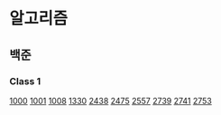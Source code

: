 # 알고리즘

## 백준

### Class 1
[1000](https://github.com/idghst/algorithm/blob/main/Beakjoon/1000)
[1001](https://github.com/idghst/algorithm/blob/main/Beakjoon/1001)
[1008](https://github.com/idghst/algorithm/blob/main/Beakjoon/1008)
[1330](https://github.com/idghst/algorithm/blob/main/Beakjoon/1330)
[2438](https://github.com/idghst/algorithm/blob/main/Beakjoon/2438)
[2475](https://github.com/idghst/algorithm/blob/main/Beakjoon/2475)
[2557](https://github.com/idghst/algorithm/blob/main/Beakjoon/2557)
[2739](https://github.com/idghst/algorithm/blob/main/Beakjoon/2739)
[2741](https://github.com/idghst/algorithm/blob/main/Beakjoon/2741)
[2753](https://github.com/idghst/algorithm/blob/main/Beakjoon/2753)
<!-- [9498](https://github.com/idghst/algorithm/blob/main/Beakjoon/9498) -->
<!-- [10171](https://github.com/idghst/algorithm/blob/main/Beakjoon/10171) -->
<!-- [10172](https://github.com/idghst/algorithm/blob/main/Beakjoon/10172) -->
<!-- [10809](https://github.com/idghst/algorithm/blob/main/Beakjoon/10809) -->
<!-- [10869](https://github.com/idghst/algorithm/blob/main/Beakjoon/10869) -->
<!-- [10871](https://github.com/idghst/algorithm/blob/main/Beakjoon/10871) -->
<!-- [10950](https://github.com/idghst/algorithm/blob/main/Beakjoon/10950) -->
<!-- [10951](https://github.com/idghst/algorithm/blob/main/Beakjoon/10951) -->
<!-- [10952](https://github.com/idghst/algorithm/blob/main/Beakjoon/10952) -->
<!-- [10998](https://github.com/idghst/algorithm/blob/main/Beakjoon/10998) -->
<!-- [11654](https://github.com/idghst/algorithm/blob/main/Beakjoon/11654) -->
<!-- [2439](https://github.com/idghst/algorithm/blob/main/Beakjoon/2439) -->
<!-- [2742](https://github.com/idghst/algorithm/blob/main/Beakjoon/2742) -->
<!-- [11720](https://github.com/idghst/algorithm/blob/main/Beakjoon/11720) -->
<!-- [2562](https://github.com/idghst/algorithm/blob/main/Beakjoon/2562) -->
<!-- [2884](https://github.com/idghst/algorithm/blob/main/Beakjoon/2884) -->
<!-- [10818](https://github.com/idghst/algorithm/blob/main/Beakjoon/10818) -->
<!-- [1152](https://github.com/idghst/algorithm/blob/main/Beakjoon/1152) -->
<!-- [2577](https://github.com/idghst/algorithm/blob/main/Beakjoon/2577) -->
<!-- [2675](https://github.com/idghst/algorithm/blob/main/Beakjoon/2675) -->
<!-- [2908](https://github.com/idghst/algorithm/blob/main/Beakjoon/2908) -->
<!-- [2920](https://github.com/idghst/algorithm/blob/main/Beakjoon/2920) -->
<!-- [3052](https://github.com/idghst/algorithm/blob/main/Beakjoon/3052) -->
<!-- [8958](https://github.com/idghst/algorithm/blob/main/Beakjoon/8958) -->
<!-- [1157](https://github.com/idghst/algorithm/blob/main/Beakjoon/1157) -->
<!-- [1546](https://github.com/idghst/algorithm/blob/main/Beakjoon/1546) -->

<!-- ### Class 2 -->

<!-- [1085](https://github.com/idghst/algorithm/blob/main/Beakjoon/1085) -->
<!-- [4153](https://github.com/idghst/algorithm/blob/main/Beakjoon/4153) -->
<!-- [10250](https://github.com/idghst/algorithm/blob/main/Beakjoon/10250) -->
<!-- [2231](https://github.com/idghst/algorithm/blob/main/Beakjoon/2231) -->
<!-- [2292](https://github.com/idghst/algorithm/blob/main/Beakjoon/2292) -->
<!-- [2798](https://github.com/idghst/algorithm/blob/main/Beakjoon/2798) -->
<!-- [15829](https://github.com/idghst/algorithm/blob/main/Beakjoon/15829) -->
<!-- [1259](https://github.com/idghst/algorithm/blob/main/Beakjoon/1259) -->
<!-- [2609](https://github.com/idghst/algorithm/blob/main/Beakjoon/2609) -->
<!-- [2775](https://github.com/idghst/algorithm/blob/main/Beakjoon/2775) -->
<!-- [2869](https://github.com/idghst/algorithm/blob/main/Beakjoon/2869) -->
<!-- [10989](https://github.com/idghst/algorithm/blob/main/Beakjoon/10989) -->
<!-- [11050](https://github.com/idghst/algorithm/blob/main/Beakjoon/11050) -->
<!-- [1181](https://github.com/idghst/algorithm/blob/main/Beakjoon/1181) -->
<!-- [1436](https://github.com/idghst/algorithm/blob/main/Beakjoon/1436) -->
<!-- [1978](https://github.com/idghst/algorithm/blob/main/Beakjoon/1978) -->
<!-- [2751](https://github.com/idghst/algorithm/blob/main/Beakjoon/2751) -->
<!-- [7568](https://github.com/idghst/algorithm/blob/main/Beakjoon/7568) -->
<!-- [10814](https://github.com/idghst/algorithm/blob/main/Beakjoon/10814) -->
<!-- [11650](https://github.com/idghst/algorithm/blob/main/Beakjoon/11650) -->
<!-- [11651](https://github.com/idghst/algorithm/blob/main/Beakjoon/11651) -->
<!-- [11866](https://github.com/idghst/algorithm/blob/main/Beakjoon/11866) -->
<!-- [1018](https://github.com/idghst/algorithm/blob/main/Beakjoon/1018) -->
<!-- [1920](https://github.com/idghst/algorithm/blob/main/Beakjoon/1920) -->
<!-- [2164](https://github.com/idghst/algorithm/blob/main/Beakjoon/2164) -->
<!-- [2839](https://github.com/idghst/algorithm/blob/main/Beakjoon/2839) -->
<!-- [4949](https://github.com/idghst/algorithm/blob/main/Beakjoon/4949) -->
<!-- [9012](https://github.com/idghst/algorithm/blob/main/Beakjoon/9012) -->
<!-- [10773](https://github.com/idghst/algorithm/blob/main/Beakjoon/10773) -->
<!-- [10816](https://github.com/idghst/algorithm/blob/main/Beakjoon/10816) -->
<!-- [10828](https://github.com/idghst/algorithm/blob/main/Beakjoon/10828) -->
<!-- [10845](https://github.com/idghst/algorithm/blob/main/Beakjoon/10845) -->
<!-- [10866](https://github.com/idghst/algorithm/blob/main/Beakjoon/10866) -->
<!-- [1874](https://github.com/idghst/algorithm/blob/main/Beakjoon/1874) -->
<!-- [1929](https://github.com/idghst/algorithm/blob/main/Beakjoon/1929) -->
<!-- [1966](https://github.com/idghst/algorithm/blob/main/Beakjoon/1966) -->
<!-- [2108](https://github.com/idghst/algorithm/blob/main/Beakjoon/2108) -->
<!-- [1654](https://github.com/idghst/algorithm/blob/main/Beakjoon/1654) -->
<!-- [2805](https://github.com/idghst/algorithm/blob/main/Beakjoon/2805) -->
<!-- [18111](https://github.com/idghst/algorithm/blob/main/Beakjoon/18111) -->

<!-- ### Class 3 -->

<!-- [1676](https://github.com/idghst/algorithm/blob/main/Beakjoon/1676) -->
<!-- [11723](https://github.com/idghst/algorithm/blob/main/Beakjoon/11723) -->
<!-- [1620](https://github.com/idghst/algorithm/blob/main/Beakjoon/1620) -->
<!-- [1764](https://github.com/idghst/algorithm/blob/main/Beakjoon/1764) -->
<!-- [11047](https://github.com/idghst/algorithm/blob/main/Beakjoon/11047) -->
<!-- [11399](https://github.com/idghst/algorithm/blob/main/Beakjoon/11399) -->
<!-- [17219](https://github.com/idghst/algorithm/blob/main/Beakjoon/17219) -->
<!-- [1003](https://github.com/idghst/algorithm/blob/main/Beakjoon/1003) -->
<!-- [1463](https://github.com/idghst/algorithm/blob/main/Beakjoon/1463) -->
<!-- [2579](https://github.com/idghst/algorithm/blob/main/Beakjoon/2579) -->
<!-- [2606](https://github.com/idghst/algorithm/blob/main/Beakjoon/2606) -->
<!-- [9095](https://github.com/idghst/algorithm/blob/main/Beakjoon/9095) -->
<!-- [9375](https://github.com/idghst/algorithm/blob/main/Beakjoon/9375) -->
<!-- [9461](https://github.com/idghst/algorithm/blob/main/Beakjoon/9461) -->
<!-- [11659](https://github.com/idghst/algorithm/blob/main/Beakjoon/11659) -->
<!-- [11726](https://github.com/idghst/algorithm/blob/main/Beakjoon/11726) -->
<!-- [11727](https://github.com/idghst/algorithm/blob/main/Beakjoon/11727) -->
<!-- [17626](https://github.com/idghst/algorithm/blob/main/Beakjoon/17626) -->
<!-- [1012](https://github.com/idghst/algorithm/blob/main/Beakjoon/1012) -->
<!-- [1260](https://github.com/idghst/algorithm/blob/main/Beakjoon/1260) -->
<!-- [1541](https://github.com/idghst/algorithm/blob/main/Beakjoon/1541) -->
<!-- [1780](https://github.com/idghst/algorithm/blob/main/Beakjoon/1780) -->
<!-- [1927](https://github.com/idghst/algorithm/blob/main/Beakjoon/1927) -->
<!-- [2630](https://github.com/idghst/algorithm/blob/main/Beakjoon/2630) -->
<!-- [11279](https://github.com/idghst/algorithm/blob/main/Beakjoon/11279) -->
<!-- [11724](https://github.com/idghst/algorithm/blob/main/Beakjoon/11724) -->
<!-- [18870](https://github.com/idghst/algorithm/blob/main/Beakjoon/18870) -->
<!-- [1074](https://github.com/idghst/algorithm/blob/main/Beakjoon/1074) -->
<!-- [1389](https://github.com/idghst/algorithm/blob/main/Beakjoon/1389) -->
<!-- [1697](https://github.com/idghst/algorithm/blob/main/Beakjoon/1697) -->
<!-- [1931](https://github.com/idghst/algorithm/blob/main/Beakjoon/1931) -->
<!-- [1992](https://github.com/idghst/algorithm/blob/main/Beakjoon/1992) -->
<!-- [2178](https://github.com/idghst/algorithm/blob/main/Beakjoon/2178) -->
<!-- [2667](https://github.com/idghst/algorithm/blob/main/Beakjoon/2667) -->
<!-- [5525](https://github.com/idghst/algorithm/blob/main/Beakjoon/5525) -->
<!-- [6064](https://github.com/idghst/algorithm/blob/main/Beakjoon/6064) -->
<!-- [11286](https://github.com/idghst/algorithm/blob/main/Beakjoon/11286) -->
<!-- [11403](https://github.com/idghst/algorithm/blob/main/Beakjoon/11403) -->
<!-- [1107](https://github.com/idghst/algorithm/blob/main/Beakjoon/1107) -->
<!-- [5430](https://github.com/idghst/algorithm/blob/main/Beakjoon/5430) -->
<!-- [7569](https://github.com/idghst/algorithm/blob/main/Beakjoon/7569) -->
<!-- [7576](https://github.com/idghst/algorithm/blob/main/Beakjoon/7576) -->
<!-- [10026](https://github.com/idghst/algorithm/blob/main/Beakjoon/10026) -->
<!-- [16928](https://github.com/idghst/algorithm/blob/main/Beakjoon/16928) -->
<!-- [7662](https://github.com/idghst/algorithm/blob/main/Beakjoon/7662) -->
<!-- [9019](https://github.com/idghst/algorithm/blob/main/Beakjoon/9019) -->
<!-- [14500](https://github.com/idghst/algorithm/blob/main/Beakjoon/14500) -->
<!-- [16236](https://github.com/idghst/algorithm/blob/main/Beakjoon/16236) -->

<!-- ### Class 4 -->

<!-- [2407](https://github.com/idghst/algorithm/blob/main/Beakjoon/2407) -->
<!-- [15650](https://github.com/idghst/algorithm/blob/main/Beakjoon/15650) -->
<!-- [15652](https://github.com/idghst/algorithm/blob/main/Beakjoon/15652) -->
<!-- [15654](https://github.com/idghst/algorithm/blob/main/Beakjoon/15654) -->
<!-- [15657](https://github.com/idghst/algorithm/blob/main/Beakjoon/15657) -->
<!-- [11053](https://github.com/idghst/algorithm/blob/main/Beakjoon/11053) -->
<!-- [11725](https://github.com/idghst/algorithm/blob/main/Beakjoon/11725) -->
<!-- [15663](https://github.com/idghst/algorithm/blob/main/Beakjoon/15663) -->
<!-- [15666](https://github.com/idghst/algorithm/blob/main/Beakjoon/15666) -->
<!-- [16953](https://github.com/idghst/algorithm/blob/main/Beakjoon/16953) -->
<!-- [1149](https://github.com/idghst/algorithm/blob/main/Beakjoon/1149) -->
<!-- [1629](https://github.com/idghst/algorithm/blob/main/Beakjoon/1629) -->
<!-- [1932](https://github.com/idghst/algorithm/blob/main/Beakjoon/1932) -->
<!-- [1991](https://github.com/idghst/algorithm/blob/main/Beakjoon/1991) -->
<!-- [9465](https://github.com/idghst/algorithm/blob/main/Beakjoon/9465) -->
<!-- [11660](https://github.com/idghst/algorithm/blob/main/Beakjoon/11660) -->
<!-- [1916](https://github.com/idghst/algorithm/blob/main/Beakjoon/1916) -->
<!-- [2096](https://github.com/idghst/algorithm/blob/main/Beakjoon/2096) -->
<!-- [5639](https://github.com/idghst/algorithm/blob/main/Beakjoon/5639) -->
<!-- [9251](https://github.com/idghst/algorithm/blob/main/Beakjoon/9251) -->
<!-- [12865](https://github.com/idghst/algorithm/blob/main/Beakjoon/12865) -->
<!-- [13549](https://github.com/idghst/algorithm/blob/main/Beakjoon/13549) -->
<!-- [15686](https://github.com/idghst/algorithm/blob/main/Beakjoon/15686) -->
<!-- [17070](https://github.com/idghst/algorithm/blob/main/Beakjoon/17070) -->
<!-- [1043](https://github.com/idghst/algorithm/blob/main/Beakjoon/1043) -->
<!-- [1504](https://github.com/idghst/algorithm/blob/main/Beakjoon/1504) -->
<!-- [1753](https://github.com/idghst/algorithm/blob/main/Beakjoon/1753) -->
<!-- [1967](https://github.com/idghst/algorithm/blob/main/Beakjoon/1967) -->
<!-- [2448](https://github.com/idghst/algorithm/blob/main/Beakjoon/2448) -->
<!-- [9663](https://github.com/idghst/algorithm/blob/main/Beakjoon/9663) -->
<!-- [9935](https://github.com/idghst/algorithm/blob/main/Beakjoon/9935) -->
<!-- [10830](https://github.com/idghst/algorithm/blob/main/Beakjoon/10830) -->
<!-- [11054](https://github.com/idghst/algorithm/blob/main/Beakjoon/11054) -->
<!-- [11404](https://github.com/idghst/algorithm/blob/main/Beakjoon/11404) -->
<!-- [12851](https://github.com/idghst/algorithm/blob/main/Beakjoon/12851) -->
<!-- [13172](https://github.com/idghst/algorithm/blob/main/Beakjoon/13172) -->
<!-- [14502](https://github.com/idghst/algorithm/blob/main/Beakjoon/14502) -->
<!-- [14938](https://github.com/idghst/algorithm/blob/main/Beakjoon/14938) -->
<!-- [17144](https://github.com/idghst/algorithm/blob/main/Beakjoon/17144) -->
<!-- [1238](https://github.com/idghst/algorithm/blob/main/Beakjoon/1238) -->
<!-- [1865](https://github.com/idghst/algorithm/blob/main/Beakjoon/1865) -->
<!-- [2206](https://github.com/idghst/algorithm/blob/main/Beakjoon/2206) -->
<!-- [2638](https://github.com/idghst/algorithm/blob/main/Beakjoon/2638) -->
<!-- [11779](https://github.com/idghst/algorithm/blob/main/Beakjoon/11779) -->
<!-- [1167](https://github.com/idghst/algorithm/blob/main/Beakjoon/1167) -->
<!-- [1918](https://github.com/idghst/algorithm/blob/main/Beakjoon/1918) -->
<!-- [2263](https://github.com/idghst/algorithm/blob/main/Beakjoon/2263) -->
<!-- [11444](https://github.com/idghst/algorithm/blob/main/Beakjoon/11444) -->

<!-- ### Class 5 -->

<!-- [12852](https://github.com/idghst/algorithm/blob/main/Beakjoon/12852) -->
<!-- [2166](https://github.com/idghst/algorithm/blob/main/Beakjoon/2166) -->
<!-- [2467](https://github.com/idghst/algorithm/blob/main/Beakjoon/2467) -->
<!-- [1197](https://github.com/idghst/algorithm/blob/main/Beakjoon/1197) -->
<!-- [1647](https://github.com/idghst/algorithm/blob/main/Beakjoon/1647) -->
<!-- [1806](https://github.com/idghst/algorithm/blob/main/Beakjoon/1806) -->
<!-- [1987](https://github.com/idghst/algorithm/blob/main/Beakjoon/1987) -->
<!-- [2239](https://github.com/idghst/algorithm/blob/main/Beakjoon/2239) -->
<!-- [9252](https://github.com/idghst/algorithm/blob/main/Beakjoon/9252) -->
<!-- [10942](https://github.com/idghst/algorithm/blob/main/Beakjoon/10942) -->
<!-- [17404](https://github.com/idghst/algorithm/blob/main/Beakjoon/17404) -->
<!-- [20040](https://github.com/idghst/algorithm/blob/main/Beakjoon/20040) -->
<!-- [1005](https://github.com/idghst/algorithm/blob/main/Beakjoon/1005) -->
<!-- [1644](https://github.com/idghst/algorithm/blob/main/Beakjoon/1644) -->
<!-- [2143](https://github.com/idghst/algorithm/blob/main/Beakjoon/2143) -->
<!-- [2252](https://github.com/idghst/algorithm/blob/main/Beakjoon/2252) -->
<!-- [2342](https://github.com/idghst/algorithm/blob/main/Beakjoon/2342) -->
<!-- [2473](https://github.com/idghst/algorithm/blob/main/Beakjoon/2473) -->
<!-- [2623](https://github.com/idghst/algorithm/blob/main/Beakjoon/2623) -->
<!-- [4386](https://github.com/idghst/algorithm/blob/main/Beakjoon/4386) -->
<!-- [7579](https://github.com/idghst/algorithm/blob/main/Beakjoon/7579) -->
<!-- [9466](https://github.com/idghst/algorithm/blob/main/Beakjoon/9466) -->
<!-- [11049](https://github.com/idghst/algorithm/blob/main/Beakjoon/11049) -->
<!-- [16724](https://github.com/idghst/algorithm/blob/main/Beakjoon/16724) -->
<!-- [1007](https://github.com/idghst/algorithm/blob/main/Beakjoon/1007) -->
<!-- [1202](https://github.com/idghst/algorithm/blob/main/Beakjoon/1202) -->
<!-- [1766](https://github.com/idghst/algorithm/blob/main/Beakjoon/1766) -->
<!-- [9527](https://github.com/idghst/algorithm/blob/main/Beakjoon/9527) -->
<!-- [10775](https://github.com/idghst/algorithm/blob/main/Beakjoon/10775) -->
<!-- [12015](https://github.com/idghst/algorithm/blob/main/Beakjoon/12015) -->
<!-- [12100](https://github.com/idghst/algorithm/blob/main/Beakjoon/12100) -->
<!-- [16946](https://github.com/idghst/algorithm/blob/main/Beakjoon/16946) -->
<!-- [17387](https://github.com/idghst/algorithm/blob/main/Beakjoon/17387) -->
<!-- [1208](https://github.com/idghst/algorithm/blob/main/Beakjoon/1208) -->
<!-- [1509](https://github.com/idghst/algorithm/blob/main/Beakjoon/1509) -->
<!-- [1562](https://github.com/idghst/algorithm/blob/main/Beakjoon/1562) -->
<!-- [1799](https://github.com/idghst/algorithm/blob/main/Beakjoon/1799) -->
<!-- [2098](https://github.com/idghst/algorithm/blob/main/Beakjoon/2098) -->
<!-- [9328](https://github.com/idghst/algorithm/blob/main/Beakjoon/9328) -->
<!-- [12850](https://github.com/idghst/algorithm/blob/main/Beakjoon/12850) -->
<!-- [13460](https://github.com/idghst/algorithm/blob/main/Beakjoon/13460) -->
<!-- [17143](https://github.com/idghst/algorithm/blob/main/Beakjoon/17143) -->
<!-- [2162](https://github.com/idghst/algorithm/blob/main/Beakjoon/2162) -->
<!-- [2568](https://github.com/idghst/algorithm/blob/main/Beakjoon/2568) -->
<!-- [2887](https://github.com/idghst/algorithm/blob/main/Beakjoon/2887) -->
<!-- [14003](https://github.com/idghst/algorithm/blob/main/Beakjoon/14003) -->
<!-- [14939](https://github.com/idghst/algorithm/blob/main/Beakjoon/14939) -->
<!-- [16566](https://github.com/idghst/algorithm/blob/main/Beakjoon/16566) -->

<!-- [](https://github.com/idghst/algorithm/blob/main/Beakjoon/) -->

<!-- ## 프로그래머스 -->

<!-- ### Level 0 -->

<!-- [나머지 구하기](https://github.com/idghst/algorithm/blob/main/Programers/나머지_구하기) <br> -->
<!-- [두 수의 곱](https://github.com/idghst/algorithm/blob/main/Programers/두_수의_곱) <br> -->
<!-- [두 수의 나눗셈](https://github.com/idghst/algorithm/blob/main/Programers/두_수의_나눗셈) <br> -->
<!-- [두 수의 차](https://github.com/idghst/algorithm/blob/main/Programers/두_수의_차) <br> -->
<!-- [두 수의 합](https://github.com/idghst/algorithm/blob/main/Programers/두_수의_합) <br> -->
<!-- [몫 구하기](https://github.com/idghst/algorithm/blob/main/Programers/몫_구하기) <br> -->
<!-- [배열 두 배 만들기](https://github.com/idghst/algorithm/blob/main/Programers/배열_두_배_만들기) <br> -->
<!-- [숫자 비교하기](https://github.com/idghst/algorithm/blob/main/Programers/숫자_비교하기) <br> -->

<!-- ### Level 1 -->

<!-- [로또의 최고 순위와 최저 순위](https://github.com/idghst/algorithm/blob/main/Programers/로또의_최고_순위와_최저_순위) <br> -->
<!-- [약수의 합](https://github.com/idghst/algorithm/blob/main/Programers/약수의_합) <br> -->
<!-- [짝수와 홀수](https://github.com/idghst/algorithm/blob/main/Programers/짝수와_홀수) <br> -->
<!-- [평균 구하기](https://github.com/idghst/algorithm/blob/main/Programers/평균_구하기) <br> -->

<!-- ### Level 2 -->

<!-- ### Level 3 -->

<!-- ### Level 4 -->

<!-- ### Level 5 -->

<!-- [](https://github.com/idghst/algorithm/blob/main/Programers/) <br> -->